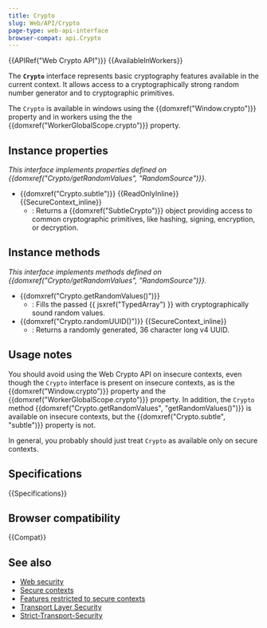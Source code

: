 ```yaml
---
title: Crypto
slug: Web/API/Crypto
page-type: web-api-interface
browser-compat: api.Crypto
---
```


{{APIRef("Web Crypto API")}} {{AvailableInWorkers}}

The **`Crypto`** interface represents basic cryptography features available in the current context.
It allows access to a cryptographically strong random number generator and to cryptographic primitives.

The `Crypto` is available in windows using the {{domxref("Window.crypto")}} property and in workers using the the {{domxref("WorkerGlobalScope.crypto")}} property.

## Instance properties

_This interface implements properties defined on {{domxref("Crypto/getRandomValues", "RandomSource")}}._

- {{domxref("Crypto.subtle")}} {{ReadOnlyInline}} {{SecureContext_inline}}
  - : Returns a {{domxref("SubtleCrypto")}} object providing access to common cryptographic primitives, like hashing, signing, encryption, or decryption.

## Instance methods

_This interface implements methods defined on {{domxref("Crypto/getRandomValues", "RandomSource")}}._

- {{domxref("Crypto.getRandomValues()")}}
  - : Fills the passed {{ jsxref("TypedArray") }} with cryptographically sound random values.
- {{domxref("Crypto.randomUUID()")}} {{SecureContext_inline}}
  - : Returns a randomly generated, 36 character long v4 UUID.

## Usage notes

You should avoid using the Web Crypto API on insecure contexts, even though the `Crypto` interface is present on insecure contexts, as is the {{domxref("Window.crypto")}} property and the {{domxref("WorkerGlobalScope.crypto")}} property.
In addition, the `Crypto` method {{domxref("Crypto.getRandomValues", "getRandomValues()")}} is available on insecure contexts, but the {{domxref("Crypto.subtle", "subtle")}} property is not.

In general, you probably should just treat `Crypto` as available only on secure contexts.

## Specifications

{{Specifications}}

## Browser compatibility

{{Compat}}

## See also

- [Web security](/en-US/docs/Web/Security)
- [Secure contexts](/en-US/docs/Web/Security/Secure_Contexts)
- [Features restricted to secure contexts](/en-US/docs/Web/Security/Secure_Contexts/features_restricted_to_secure_contexts)
- [Transport Layer Security](/en-US/docs/Web/Security/Transport_Layer_Security)
- [Strict-Transport-Security](/en-US/docs/Web/HTTP/Headers/Strict-Transport-Security)
